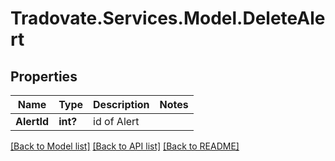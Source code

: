 # Tradovate.Services.Model.DeleteAlert
## Properties

Name | Type | Description | Notes
------------ | ------------- | ------------- | -------------
**AlertId** | **int?** | id of Alert | 

[[Back to Model list]](../README.md#documentation-for-models) [[Back to API list]](../README.md#documentation-for-api-endpoints) [[Back to README]](../README.md)


